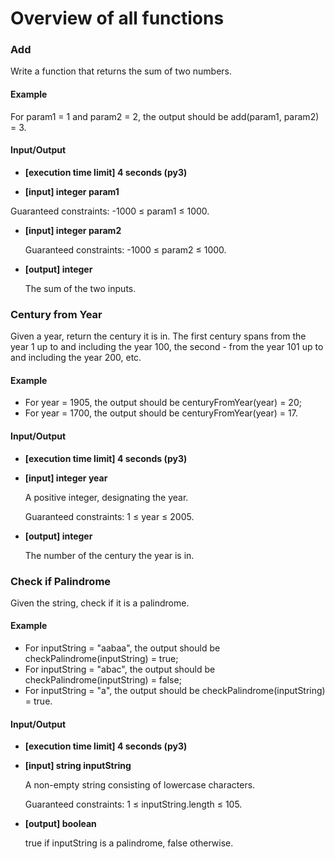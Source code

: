# Overview of all functions 

### Add

Write a function that returns the sum of two numbers.

#### Example

For param1 = 1 and param2 = 2, the output should be
add(param1, param2) = 3.

#### Input/Output

* **[execution time limit] 4 seconds (py3)**

* **[input] integer param1**

 Guaranteed constraints:
 -1000 ≤ param1 ≤ 1000.

* **[input] integer param2**

  Guaranteed constraints:
  -1000 ≤ param2 ≤ 1000.

* **[output] integer**

  The sum of the two inputs.

 ### Century from Year

Given a year, return the century it is in. The first century spans from the year 1 up to and including the year 100, 
the second - from the year 101 up to and including the year 200, etc.

#### Example

* For year = 1905, the output should be
  centuryFromYear(year) = 20;
* For year = 1700, the output should be
  centuryFromYear(year) = 17.
#### Input/Output

* **[execution time limit] 4 seconds (py3)**

* **[input] integer year**

  A positive integer, designating the year.

  Guaranteed constraints:
  1 ≤ year ≤ 2005.

* **[output] integer**

  The number of the century the year is in.

### Check if Palindrome

 Given the string, check if it is a palindrome.

#### Example

* For inputString = "aabaa", the output should be
  checkPalindrome(inputString) = true;
* For inputString = "abac", the output should be
  checkPalindrome(inputString) = false;
* For inputString = "a", the output should be
  checkPalindrome(inputString) = true.
#### Input/Output

* **[execution time limit] 4 seconds (py3)**

* **[input] string inputString**

  A non-empty string consisting of lowercase characters.

  Guaranteed constraints:
  1 ≤ inputString.length ≤ 105.

* **[output] boolean**

  true if inputString is a palindrome, false otherwise.